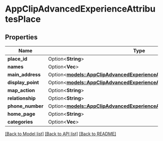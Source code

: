 # AppClipAdvancedExperienceAttributesPlace

## Properties

Name | Type | Description | Notes
------------ | ------------- | ------------- | -------------
**place_id** | Option<**String**> |  | [optional]
**names** | Option<**Vec<String>**> |  | [optional]
**main_address** | Option<[**models::AppClipAdvancedExperienceAttributesPlaceMainAddress**](AppClipAdvancedExperience_attributes_place_mainAddress.md)> |  | [optional]
**display_point** | Option<[**models::AppClipAdvancedExperienceAttributesPlaceDisplayPoint**](AppClipAdvancedExperience_attributes_place_displayPoint.md)> |  | [optional]
**map_action** | Option<**String**> |  | [optional]
**relationship** | Option<**String**> |  | [optional]
**phone_number** | Option<[**models::AppClipAdvancedExperienceAttributesPlacePhoneNumber**](AppClipAdvancedExperience_attributes_place_phoneNumber.md)> |  | [optional]
**home_page** | Option<**String**> |  | [optional]
**categories** | Option<**Vec<String>**> |  | [optional]

[[Back to Model list]](../README.md#documentation-for-models) [[Back to API list]](../README.md#documentation-for-api-endpoints) [[Back to README]](../README.md)


